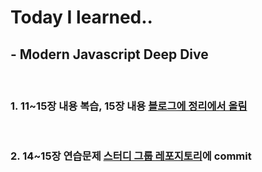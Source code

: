 # Today I learned.. 
  ## - Modern Javascript Deep Dive 

<br>

  ### 1. 11~15장 내용 복습, 15장 내용 [블로그에 정리에서 올림](https://evan6-6.tistory.com/49)

  <br> 
  
  ### 2. 14~15장 연습문제 [스터디 그룹 레포지토리](https://github.com/DuD-Study/DeepDive_Study)에 commit  

<br>




